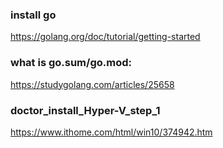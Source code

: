 ### install go
https://golang.org/doc/tutorial/getting-started <br>
### what is go.sum/go.mod:
https://studygolang.com/articles/25658
### doctor_install_Hyper-V_step_1
https://www.ithome.com/html/win10/374942.htm

